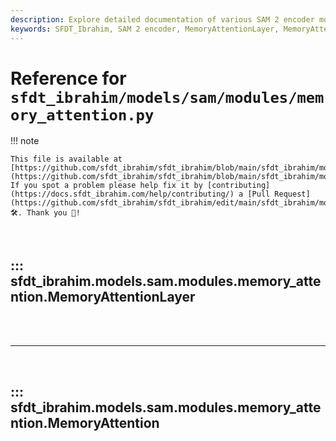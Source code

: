 ```yaml
---
description: Explore detailed documentation of various SAM 2 encoder modules such as MemoryAttentionLayer, MemoryAttention, available in SFDT_Ibrahim' repository.
keywords: SFDT_Ibrahim, SAM 2 encoder, MemoryAttentionLayer, MemoryAttention
---
```


# Reference for `sfdt_ibrahim/models/sam/modules/memory_attention.py`

!!! note

    This file is available at [https://github.com/sfdt_ibrahim/sfdt_ibrahim/blob/main/sfdt_ibrahim/models/sam/modules/memory_attention.py](https://github.com/sfdt_ibrahim/sfdt_ibrahim/blob/main/sfdt_ibrahim/models/sam/modules/memory_attention.py). If you spot a problem please help fix it by [contributing](https://docs.sfdt_ibrahim.com/help/contributing/) a [Pull Request](https://github.com/sfdt_ibrahim/sfdt_ibrahim/edit/main/sfdt_ibrahim/models/sam/modules/memory_attention.py) 🛠️. Thank you 🙏!

<br>

## ::: sfdt_ibrahim.models.sam.modules.memory_attention.MemoryAttentionLayer

<br><br><hr><br>

## ::: sfdt_ibrahim.models.sam.modules.memory_attention.MemoryAttention

<br><br>
